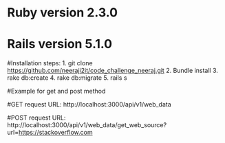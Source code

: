 
# Ruby version 2.3.0
# Rails version 5.1.0

#Installation steps:
	1. git clone https://github.com/neeraji2it/code_challenge_neeraj.git
	2. Bundle install
	3. rake db:create
	4. rake db:migrate
	5. rails s

#Example for get and post method

#GET request
  URL: http://localhost:3000/api/v1/web_data

#POST request
  URL: http://localhost:3000/api/v1/web_data/get_web_source?url=https://stackoverflow.com
